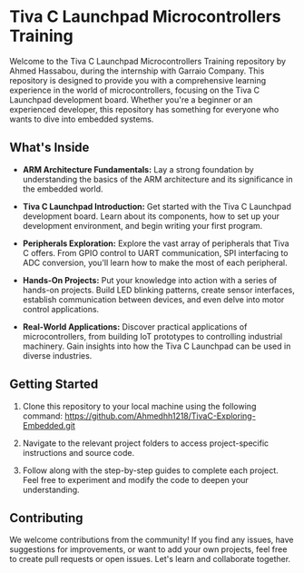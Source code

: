 # Tiva C Launchpad Microcontrollers Training

Welcome to the Tiva C Launchpad Microcontrollers Training repository by Ahmed Hassabou, during the internship with Garraio Company. This repository is designed to provide you with a comprehensive learning experience in the world of microcontrollers, focusing on the Tiva C Launchpad development board. Whether you're a beginner or an experienced developer, this repository has something for everyone who wants to dive into embedded systems.

## What's Inside

- **ARM Architecture Fundamentals:** Lay a strong foundation by understanding the basics of the ARM architecture and its significance in the embedded world.

- **Tiva C Launchpad Introduction:** Get started with the Tiva C Launchpad development board. Learn about its components, how to set up your development environment, and begin writing your first program.

- **Peripherals Exploration:** Explore the vast array of peripherals that Tiva C offers. From GPIO control to UART communication, SPI interfacing to ADC conversion, you'll learn how to make the most of each peripheral.

- **Hands-On Projects:** Put your knowledge into action with a series of hands-on projects. Build LED blinking patterns, create sensor interfaces, establish communication between devices, and even delve into motor control applications.

- **Real-World Applications:** Discover practical applications of microcontrollers, from building IoT prototypes to controlling industrial machinery. Gain insights into how the Tiva C Launchpad can be used in diverse industries.

## Getting Started

1. Clone this repository to your local machine using the following command:
https://github.com/Ahmedhh1218/TivaC-Exploring-Embedded.git

2. Navigate to the relevant project folders to access project-specific instructions and source code.

3. Follow along with the step-by-step guides to complete each project. Feel free to experiment and modify the code to deepen your understanding.

## Contributing

We welcome contributions from the community! If you find any issues, have suggestions for improvements, or want to add your own projects, feel free to create pull requests or open issues. Let's learn and collaborate together.
